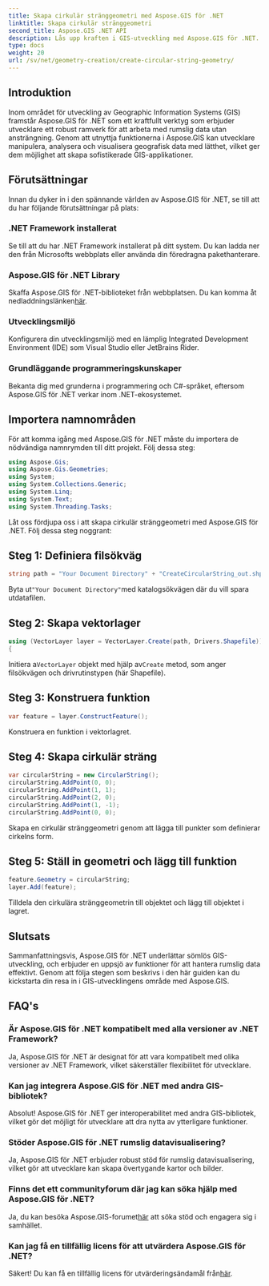 ```yaml
---
title: Skapa cirkulär stränggeometri med Aspose.GIS för .NET
linktitle: Skapa cirkulär stränggeometri
second_title: Aspose.GIS .NET API
description: Lås upp kraften i GIS-utveckling med Aspose.GIS för .NET. Skapa, analysera och visualisera rumslig data utan ansträngning.
type: docs
weight: 20
url: /sv/net/geometry-creation/create-circular-string-geometry/
---
```

## Introduktion
Inom området för utveckling av Geographic Information Systems (GIS) framstår Aspose.GIS för .NET som ett kraftfullt verktyg som erbjuder utvecklare ett robust ramverk för att arbeta med rumslig data utan ansträngning. Genom att utnyttja funktionerna i Aspose.GIS kan utvecklare manipulera, analysera och visualisera geografisk data med lätthet, vilket ger dem möjlighet att skapa sofistikerade GIS-applikationer.
## Förutsättningar
Innan du dyker in i den spännande världen av Aspose.GIS för .NET, se till att du har följande förutsättningar på plats:
### .NET Framework installerat
Se till att du har .NET Framework installerat på ditt system. Du kan ladda ner den från Microsofts webbplats eller använda din föredragna pakethanterare.
### Aspose.GIS för .NET Library
 Skaffa Aspose.GIS för .NET-biblioteket från webbplatsen. Du kan komma åt nedladdningslänken[här](https://releases.aspose.com/gis/net/).
### Utvecklingsmiljö
Konfigurera din utvecklingsmiljö med en lämplig Integrated Development Environment (IDE) som Visual Studio eller JetBrains Rider.
### Grundläggande programmeringskunskaper
Bekanta dig med grunderna i programmering och C#-språket, eftersom Aspose.GIS för .NET verkar inom .NET-ekosystemet.

## Importera namnområden
För att komma igång med Aspose.GIS för .NET måste du importera de nödvändiga namnrymden till ditt projekt. Följ dessa steg:

```csharp
using Aspose.Gis;
using Aspose.Gis.Geometries;
using System;
using System.Collections.Generic;
using System.Linq;
using System.Text;
using System.Threading.Tasks;
```

Låt oss fördjupa oss i att skapa cirkulär stränggeometri med Aspose.GIS för .NET. Följ dessa steg noggrant:
## Steg 1: Definiera filsökväg
```csharp
string path = "Your Document Directory" + "CreateCircularString_out.shp";
```
 Byta ut`"Your Document Directory"`med katalogsökvägen där du vill spara utdatafilen.
## Steg 2: Skapa vektorlager
```csharp
using (VectorLayer layer = VectorLayer.Create(path, Drivers.Shapefile))
{
```
 Initiera a`VectorLayer` objekt med hjälp av`Create` metod, som anger filsökvägen och drivrutinstypen (här Shapefile).
## Steg 3: Konstruera funktion
```csharp
var feature = layer.ConstructFeature();
```
Konstruera en funktion i vektorlagret.
## Steg 4: Skapa cirkulär sträng
```csharp
var circularString = new CircularString();
circularString.AddPoint(0, 0);
circularString.AddPoint(1, 1);
circularString.AddPoint(2, 0);
circularString.AddPoint(1, -1);
circularString.AddPoint(0, 0);
```
Skapa en cirkulär stränggeometri genom att lägga till punkter som definierar cirkelns form.
## Steg 5: Ställ in geometri och lägg till funktion
```csharp
feature.Geometry = circularString;
layer.Add(feature);
```
Tilldela den cirkulära stränggeometrin till objektet och lägg till objektet i lagret.

## Slutsats
Sammanfattningsvis, Aspose.GIS för .NET underlättar sömlös GIS-utveckling, och erbjuder en uppsjö av funktioner för att hantera rumslig data effektivt. Genom att följa stegen som beskrivs i den här guiden kan du kickstarta din resa in i GIS-utvecklingens område med Aspose.GIS.
## FAQ's
### Är Aspose.GIS för .NET kompatibelt med alla versioner av .NET Framework?
Ja, Aspose.GIS för .NET är designat för att vara kompatibelt med olika versioner av .NET Framework, vilket säkerställer flexibilitet för utvecklare.
### Kan jag integrera Aspose.GIS för .NET med andra GIS-bibliotek?
Absolut! Aspose.GIS för .NET ger interoperabilitet med andra GIS-bibliotek, vilket gör det möjligt för utvecklare att dra nytta av ytterligare funktioner.
### Stöder Aspose.GIS för .NET rumslig datavisualisering?
Ja, Aspose.GIS för .NET erbjuder robust stöd för rumslig datavisualisering, vilket gör att utvecklare kan skapa övertygande kartor och bilder.
### Finns det ett communityforum där jag kan söka hjälp med Aspose.GIS för .NET?
 Ja, du kan besöka Aspose.GIS-forumet[här](https://forum.aspose.com/c/gis/33) att söka stöd och engagera sig i samhället.
### Kan jag få en tillfällig licens för att utvärdera Aspose.GIS för .NET?
 Säkert! Du kan få en tillfällig licens för utvärderingsändamål från[här](https://purchase.aspose.com/temporary-license/).